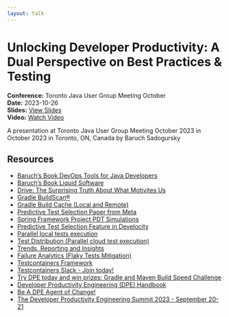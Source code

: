 ```yaml
---
layout: talk
---
```


# Unlocking Developer Productivity: A Dual Perspective on Best Practices & Testing

**Conference:** Toronto Java User Group Meeting October  
**Date:** 2023-10-26  
**Slides:** [View Slides](https://drive.google.com/file/d/1WS9uPSpUpC1TP6MJK7m_OI-NyONA0CVT/view)  
**Video:** [Watch Video](https://www.youtube.com/watch?v=0jd9OxpFSWk)  

A presentation at Toronto Java User Group Meeting October 2023  in
                    October 2023 in
                    Toronto, ON, Canada by 
                    Baruch Sadogursky

## Resources

- [Baruch’s Book DevOps Tools for Java Developers](https://amzn.to/3OWsgTP)
- [Baruch’s Book Liquid Software](https://amzn.to/47AoDug)
- [Drive: The Surprising Truth About What Motivites Us](https://www.danpink.com/books/drive/)
- [Gradle BuildScan®](https://scans.gradle.com/)
- [Gradle Build Cache (Local and Remote)](https://docs.gradle.org/current/userguide/build_cache.html)
- [Predictive Test Selection Paper from Meta](https://research.facebook.com/publications/predictive-test-selection/)
- [Spring Framework Project PDT Simulations](https://ge.spring.io/scans/test-selection?predictive-test-selection.view=simulator&search.timeZoneId=America%2FToronto#)
- [Predictive Test Selection Feature in Develocity](https://gradle.com/gradle-enterprise-solutions/predictive-test-selection/)
- [Parallel local tests execution](https://docs.gradle.org/current/userguide/performance.html#parallel_execution)
- [Test Distribution (Parallel cloud test execution)](https://gradle.com/gradle-enterprise-solutions/test-distribution/)
- [Trends, Reporting and Insights](https://gradle.com/gradle-enterprise-solutions/management-reporting-and-insights/)
- [Failure Analytics (Flaky Tests Mitigation)](https://gradle.com/gradle-enterprise-solutions/failure-analytics/)
- [Testcontainers Framework](https://testcontainers.com/)
- [Testcontainers Slack - Join today!](https://slack.testcontainers.org/)
- [Try DPE today and win prizes: Gradle and Maven Build Speed Challenge](https://gradle.com/gradle-and-maven-build-speed-challenge/)
- [Developer Productivity Engineering (DPE) Handbook](https://gradle.com/developer-productivity-engineering/handbook/)
- [Be A DPE Agent of Change!](https://gradle.influitive.com/join/00010)
- [The Developer Productivity Engineering Summit 2023 - September 20-21](https://dpesummit.com/)

<!-- Source: https://speaking.jbaru.ch/zdljXg/unlocking-developer-productivity-a-dual-perspective-on-best-practices-testing -->
